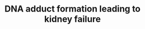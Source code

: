 ---
annotations:
- id: PW:0000013
  parent: disease pathway
  type: Pathway Ontology
  value: disease pathway
- id: DOID:557
  type: Disease Ontology
  value: kidney disease
authors:
- Marvin M2
- Egonw
description: Adverse Outcome Pathway of DNA adduct formation leading to kidney failure.
  Stressors of this AOP include cisplatin and carboplatin.
last-edited: 2023-07-02
organisms:
- Homo sapiens
redirect_from:
- /index.php/Pathway:WP5389
- /instance/WP5389
- /instance/WP5389_r126906
revision: r126906
schema-jsonld:
- '@context': https://schema.org/
  '@id': https://wikipathways.github.io/pathways/WP5389.html
  '@type': Dataset
  creator:
    '@type': Organization
    name: WikiPathways
  description: Adverse Outcome Pathway of DNA adduct formation leading to kidney failure.
    Stressors of this AOP include cisplatin and carboplatin.
  keywords: []
  license: CC0
  name: DNA adduct formation leading to kidney failure
seo: CreativeWork
title: DNA adduct formation leading to kidney failure
wpid: WP5389
---
